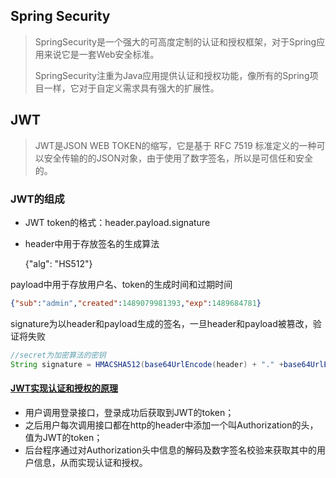 ## Spring Security

>SpringSecurity是一个强大的可高度定制的认证和授权框架，对于Spring应用来说它是一套Web安全标准。
>
>SpringSecurity注重为Java应用提供认证和授权功能，像所有的Spring项目一样，它对于自定义需求具有强大的扩展性。

## JWT

>JWT是JSON WEB TOKEN的缩写，它是基于 RFC 7519 标准定义的一种可以安全传输的的JSON对象，由于使用了数字签名，所以是可信任和安全的。

### JWT的组成

- JWT token的格式：header.payload.signature

- header中用于存放签名的生成算法

  {"alg": "HS512"}

payload中用于存放用户名、token的生成时间和过期时间

```json
{"sub":"admin","created":1489079981393,"exp":1489684781}
```

signature为以header和payload生成的签名，一旦header和payload被篡改，验证将失败

```java
//secret为加密算法的密钥
String signature = HMACSHA512(base64UrlEncode(header) + "." +base64UrlEncode(payload),secret)
```

#### [JWT实现认证和授权的原理](http://www.macrozheng.com/#/architect/mall_arch_04?id=jwt实现认证和授权的原理)

- 用户调用登录接口，登录成功后获取到JWT的token；
- 之后用户每次调用接口都在http的header中添加一个叫Authorization的头，值为JWT的token；
- 后台程序通过对Authorization头中信息的解码及数字签名校验来获取其中的用户信息，从而实现认证和授权。































